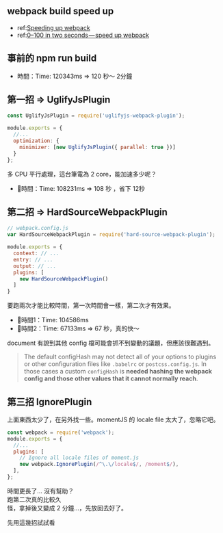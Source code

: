 ## webpack build speed up
 - ref:[Speeding up webpack](https://medium.com/onfido-tech/speed-up-webpack-ff53c494b89c)
 - ref:[0–100 in two seconds — speed up webpack](https://medium.com/ottofellercom/0-100-in-two-seconds-speed-up-webpack-465de691ed4a)

## 事前的 npm run build
 - 時間：Time: 120343ms => 120 秒～ 2分鐘

## 第一招 => UglifyJsPlugin
```javascript
const UglifyJsPlugin = require('uglifyjs-webpack-plugin');

module.exports = {
  //...
  optimization: {
    minimizer: [new UglifyJsPlugin({ parallel: true })]
  }
};
```
多 CPU 平行處理，這台筆電為 2 core，能加速多少呢？

 - 時間：Time: 108231ms => 108 秒 ，省下 12秒

## 第二招 => HardSourceWebpackPlugin
```javascript
// webpack.config.js
var HardSourceWebpackPlugin = require('hard-source-webpack-plugin');

module.exports = {
  context: // ...
  entry: // ...
  output: // ...
  plugins: [
    new HardSourceWebpackPlugin()
  ]
}
```

要跑兩次才能比較時間，第一次時間會一樣，第二次才有效果。
 - 時間1：Time: 104586ms
 - 時間2：Time: 67133ms => 67 秒，真的快～

document 有說到其他 config 檔可能會抓不到變動的議題，但應該很難遇到。
 
>  The default configHash may not detect all of your options to plugins or other configuration files like `.babelrc` or `postcss.config.js`. In those cases a custom `configHash` is **needed hashing the webpack config and those other values that it cannot normally reach**.

## 第三招 IgnorePlugin 
上面東西太少了，在另外找一些。momentJS 的 locale file 太大了，忽略它吧。
```javascript
const webpack = require('webpack');
module.exports = {
  //...
  plugins: [
    // Ignore all locale files of moment.js
    new webpack.IgnorePlugin(/^\.\/locale$/, /moment$/),
  ],
};
```

時間更長了... 沒有幫助？  
跑第二次真的比較久  
怪，拿掉後又變成 2 分鐘...，先放回去好了。

先用這幾招試試看
